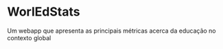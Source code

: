 # WorlEdStats

Um webapp que apresenta as principais métricas acerca da educação no contexto global
